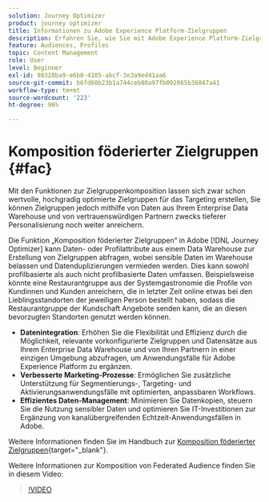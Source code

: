 ```yaml
---
solution: Journey Optimizer
product: journey optimizer
title: Informationen zu Adobe Experience Platform-Zielgruppen
description: Erfahren Sie, wie Sie mit Adobe Experience Platform-Zielgruppen arbeiten.
feature: Audiences, Profiles
topic: Content Management
role: User
level: Beginner
exl-id: 90328ba9-e6b0-4105-abcf-3e3a9ed41aa6
source-git-commit: b6fd60b23b1a744ceb80a97fb092065b36847a41
workflow-type: tm+mt
source-wordcount: '223'
ht-degree: 96%

---
```


# Komposition föderierter Zielgruppen {#fac}

Mit den Funktionen zur Zielgruppenkomposition lassen sich zwar schon wertvolle, hochgradig optimierte Zielgruppen für das Targeting erstellen, Sie können Zielgruppen jedoch mithilfe von Daten aus Ihrem Enterprise Data Warehouse und von vertrauenswürdigen Partnern zwecks tieferer Personalisierung noch weiter anreichern.

Die Funktion „Komposition föderierter Zielgruppen“ in Adobe [!DNL Journey Optimizer] kann Daten- oder Profilattribute aus einem Data Warehouse
zur Erstellung von Zielgruppen abfragen, wobei sensible Daten im Warehouse belassen und Datenduplizierungen vermieden werden. Dies kann sowohl profilbasierte als auch nicht profilbasierte Daten umfassen. Beispielsweise könnte eine Restaurantgruppe aus der Systemgastronomie die Profile von Kundinnen und Kunden anreichern,
die in letzter Zeit online etwas bei den Lieblingsstandorten der jeweiligen Person bestellt haben, sodass die Restaurantgruppe der Kundschaft Angebote senden kann, die an diesen bevorzugten Standorten genutzt werden können.

* **Datenintegration**: Erhöhen Sie die Flexibilität und Effizienz durch die Möglichkeit, relevante vorkonfigurierte Zielgruppen und Datensätze aus Ihrem Enterprise Data Warehouse und von Ihren Partnern in einer einzigen Umgebung abzufragen, um Anwendungsfälle für Adobe Experience Platform zu ergänzen.
* **Verbesserte Marketing-Prozesse**: Ermöglichen Sie zusätzliche Unterstützung für Segmentierungs-, Targeting- und Aktivierungsanwendungsfälle mit optimierten, anpassbaren Workflows.
* **Effizientes Daten-Management**: Minimieren Sie Datenkopien, steuern Sie die Nutzung sensibler Daten
und optimieren Sie IT-Investitionen zur Ergänzung von kanalübergreifenden Echtzeit-Anwendungsfällen in Adobe.

Weitere Informationen finden Sie im Handbuch zur [Komposition föderierter Zielgruppen](https://experienceleague.adobe.com/de/docs/federated-audience-composition/using/home){target="_blank"}.

Weitere Informationen zur Komposition von Federated Audience finden Sie in diesem Video:

>[!VIDEO](https://video.tv.adobe.com/v/3432261?quality=12)
